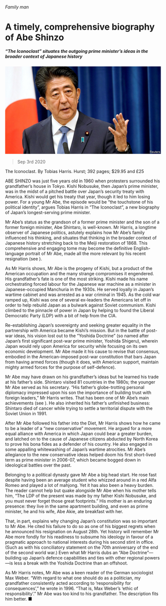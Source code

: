 ###### Family man

# A timely, comprehensive biography of Abe Shinzo 

##### “The Iconoclast” situates the outgoing prime minister’s ideas in the broader context of Japanese history 

![image](images/20200905_BKP506.jpg) 

> Sep 3rd 2020 

The Iconoclast. By Tobias Harris. Hurst; 392 pages; $29.95 and £25

ABE SHINZO was just five years old in 1960 when protesters surrounded his grandfather’s house in Tokyo. Kishi Nobusuke, then Japan’s prime minister, was in the midst of a pitched battle over Japan’s security treaty with America. Kishi would get his treaty that year, though it led to him losing power. For a young Mr Abe, the episode would be “the touchstone of his political identity”, argues Tobias Harris in “The Iconoclast”, a new biography of Japan’s longest-serving prime minister.


Mr Abe’s status as the grandson of a former prime minister and the son of a former foreign minister, Abe Shintaro, is well-known. Mr Harris, a longtime observer of Japanese politics, astutely explains how Mr Abe’s family influenced his thinking, and situates that thinking in the broader context of Japanese history stretching back to the Meiji restoration of 1868. This comprehensive and engaging tome may become the definitive English-language portrait of Mr Abe, made all the more relevant by his recent resignation (see ).

As Mr Harris shows, Mr Abe is the progeny of Kishi, but a product of the American occupation and the many strange compromises it engendered. His grandfather’s fate is one of the most striking. Kishi made his name orchestrating forced labour for the Japanese war machine as a minister in Japanese-occupied Manchuria in the 1930s. He served loyally in Japan’s wartime cabinet and was arrested as a war criminal in 1945. As the cold war ramped up, Kishi was one of several ex-leaders the Americans let off in order to help rebuild Japan as a bulwark against Soviet communism. Kishi climbed to the pinnacle of power in Japan by helping to found the Liberal Democratic Party (LDP) with a bit of help from the CIA.

Re-establishing Japan’s sovereignty and seeking greater equality in the partnership with America became Kishi’s mission. But in the battle of post-war ideas, his vision lost out to the “Yoshida Doctrine” (so named after Japan’s first significant post-war prime minister, Yoshida Shigeru), wherein Japan would rely upon America for security while focusing on its own economic development. Mr Abe made it his cause to revise that consensus, embodied in the American-imposed post-war constitution that bars Japan from having armed forces (though it does, with American support, maintain mighty armed forces for the purpose of self-defence).

Mr Abe may have drawn on his grandfather’s ideas but he learned his trade at his father’s side. Shintaro visited 81 countries in the 1980s; the younger Mr Abe served as his secretary. “His father’s globe-trotting personal diplomacy impressed upon his son the importance of building trust with foreign leaders,” Mr Harris writes. That has been one of Mr Abe’s main achievements (see ). He also inherited his father’s unfinished business: Shintaro died of cancer while trying to settle a territorial dispute with the Soviet Union in 1991.

After Mr Abe followed his father into the Diet, Mr Harris shows how he came to be a leader of a “new conservative” movement. He argued for a more equal alliance with America in which Japan could bear a greater burden, and latched on to the cause of Japanese citizens abducted by North Korea to prove his bona fides as a defender of his country. He also engaged in some appalling whitewashing of Japan’s wartime atrocities. Mr Abe’s allegiance to the new conservative ideas helped doom his first short-lived term as prime minister in 2006-07, which became bogged down in ideological battles over the past.

Belonging to a political dynasty gave Mr Abe a big head start. He rose fast despite having been an average student who whizzed around in a red Alfa Romeo and played a lot of mahjong. Yet it has also been a heavy burden. The reader cannot help but quake alongside Mr Abe when his mother tells him, “The LDP of the present was made by my father Kishi Nobusuke, and you must never forget those great footprints.” His mother is an enduring presence: they live in the same apartment building, and even as prime minister, he and his wife, Abe Akie, ate breakfast with her.

That, in part, explains why changing Japan’s constitution was so important to Mr Abe. He cited his failure to do so as one of his biggest regrets when he announced his resignation on August 28th. Yet history will remember Mr Abe more fondly for his readiness to subsume his ideology in favour of a pragmatic approach to national interests during his second stint in office. (Such as with his conciliatory statement on the 70th anniversary of the end of the second world war.) Even what Mr Harris dubs an “Abe Doctrine”—building up Japan’s defence capabilities and ties with other regional powers—is less a break with the Yoshida Doctrine than an offshoot.

As Mr Harris notes, Mr Abe was a keen reader of the German sociologist Max Weber. “With regard to what one should do as a politician, my grandfather consistently acted according to ‘responsibility for consequences’,” he wrote in 1996. “That is, Max Weber’s ‘ethic of responsibility’.” Mr Abe was too kind to his grandfather. The description fits him better. ■

